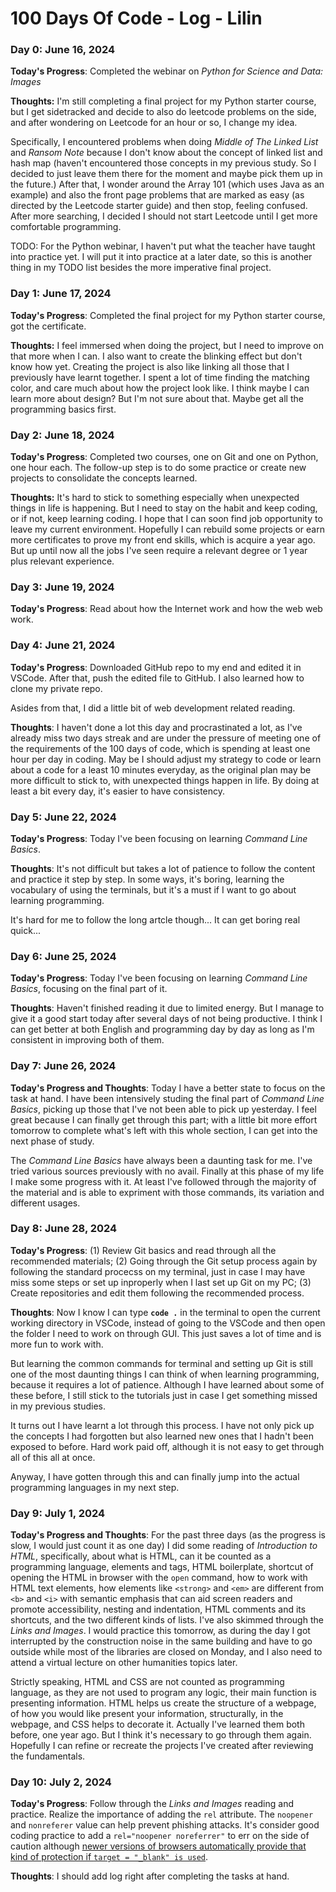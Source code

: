 # 100 Days Of Code - Log - Lilin

### Day 0: June 16, 2024 

**Today's Progress**: Completed the webinar on *Python for Science and Data: Images*

**Thoughts:** I'm still completing a final project for my Python starter course, but I get sidetracked and decide to also do leetcode problems on the side, and after wondering on Leetcode for an hour or so, I change my idea. 

Specifically, I encountered problems when doing *Middle of The Linked List* and *Ransom Note* because I don't know about the concept of linked list and hash map (haven't encountered those concepts in my previous study. So I decided to just leave them there for the moment and maybe pick them up in the future.)
After that, I wonder around the Array 101 (which uses Java as an example) and also the front page problems that are marked as easy (as directed by the Leetcode starter guide) and then stop, feeling confused. After more searching, I decided I should not start Leetcode until I get more comfortable programming. 

TODO: For the Python webinar, I haven't put what the teacher have taught into practice yet. I will put it into practice at a later date, so this is another thing in my TODO list besides the more imperative final project. 

### Day 1: June 17, 2024 

**Today's Progress**: Completed the final project for my Python starter course, got the certificate. 

**Thoughts:** I feel immersed when doing the project, but I need to improve on that more when I can. I also want to create the blinking effect but don't know how yet. Creating the project is also like linking all those that I previously have learnt together. 
I spent a lot of time finding the matching color, and care much about how the project look like. I think maybe I can learn more about design? But I'm not sure about that. Maybe get all the programming basics first. 

### Day 2: June 18, 2024 

**Today's Progress**: Completed two courses, one on Git and one on Python, one hour each. The follow-up step is to do some practice or create new projects to consolidate the concepts learned. 

**Thoughts:** It's hard to stick to something especially when unexpected things in life is happening. But I need to stay on the habit and keep coding, or if not, keep learning coding. 
I hope that I can soon find job opportunity to leave my current environment. Hopefully I can rebuild some projects or earn more certificates to prove my front end skills, which is acquire a year ago. But up until now all the jobs I've seen require a relevant degree or 1 year plus relevant experience. 

### Day 3: June 19, 2024 

**Today's Progress**: Read about how the Internet work and how the web web work.

### Day 4: June 21, 2024

**Today's Progress**: Downloaded GitHub repo to my end and edited it in VSCode. After that, push the edited file to GitHub. I also learned how to clone my private repo.

Asides from that, I did a little bit of web development related reading. 

**Thoughts**: I haven't done a lot this day and procrastinated a lot, as I've already miss two days streak and are under the pressure of meeting one of the requirements of the 100 days of code, which is spending at least one hour per day in coding. May be I should adjust my strategy to code or learn about a code for a least 10 minutes everyday, as the original plan may be more difficult to stick to, with unexpected things happen in life. By doing at least a bit every day, it's easier to have consistency.

### Day 5: June 22, 2024 

**Today's Progress**: Today I've been focusing on learning *Command Line Basics*. 

**Thoughts**: It's not difficult but takes a lot of patience to follow the content and practice it step by step. In some ways, it's boring, learning the vocabulary of using the terminals, but it's a must if I want to go about learning programming. 

It's hard for me to follow the long artcle though... It can get boring real quick... 

### Day 6: June 25, 2024 

**Today's Progress**: Today I've been focusing on learning *Command Line Basics*, focusing on the final part of it. 

**Thoughts**: Haven't finished reading it due to limited energy. But I manage to give it a good start today after several days of not being productive. I think I can get better at both English and programming day by day as long as I'm consistent in improving both of them. 


### Day 7: June 26, 2024 

**Today's Progress and Thoughts**: Today I have a better state to focus on the task at hand. I have been intensively studing the final part of *Command Line Basics*, picking up those that I've not been able to pick up yesterday. I feel great because I can finally get through this part; with a little bit more effort tomorrow to complete what's left with this whole section, I can get into the next phase of study. 

The *Command Line Basics* have always been a daunting task for me. I've tried various sources previously with no avail. Finally at this phase of my life I make some progress with it. At least I've followed through the majority of the material and is able to expriment with those commands, its variation and different usages. 


### Day 8: June 28, 2024 

**Today's Progress**: (1) Review Git basics and read through all the recommended materials; (2) Going through the Git setup process again by following the standard procecss on my terminal, just in case I may have miss some steps or set up inproperly when I last set up Git on my PC; (3) Create repositories and edit them following the recommended process. 

**Thoughts**: Now I know I can type **`code .`** in the terminal to open the current working directory in VSCode, instead of going to the VSCode and then open the folder I need to work on through GUI. This just saves a lot of time and is more fun to work with. 

But learning the common commands for terminal and setting up Git is still one of the most daunting things I can think of when learning programming, because it requires a lot of patience. Although I have learned about some of these before, I still stick to the tutorials just in case I get something missed in my previous studies. 

It turns out I have learnt a lot through this process. I have not only pick up the concepts I had forgotten but also learned new ones that I hadn't been exposed to before. Hard work paid off, although it is not easy to get through all of this all at once. 

Anyway, I have gotten through this and can finally jump into the actual programming languages in my next step.  

### Day 9: July 1, 2024 

**Today's Progress and Thoughts**: 
For the past three days (as the progress is slow, I would just count it as one day) I did some reading of *Introduction to HTML*, specifically, about what is HTML, can it be counted as a programming language, elements and tags, HTML boilerplate, shortcut of opening the HTML in browser with the `open` command, how to work with HTML text elements, how elements like `<strong>` and `<em>` are different from `<b>` and `<i>` with semantic emphasis that can aid screen readers and promote accessibility, nesting and indentation, HTML comments and its shortcuts, and the two different kinds of lists. I've also skimmed through the *Links and Images*. I would practice this tomorrow, as during the day I got interrupted by the construction noise in the same building and have to go outside while most of the libraries are closed on Monday, and I also need to attend a virtual lecture on other humanities topics later. 

Strictly speaking, HTML and CSS are not counted as programming language, as they are not used to program any logic, their main function is presenting information. HTML helps us create the structure of a webpage, of how you would like present your information, structurally, in the webpage, and CSS helps to decorate it. Actually I've learned them both before, one year ago. But I think it's necessary to go through them again. Hopefully I can refine or recreate the projects I've created after reviewing the fundamentals.

### Day 10: July 2, 2024 

**Today's Progress**: Follow through the *Links and Images* reading and practice. Realize the importance of adding the `rel` attribute. The `noopener` and `nonreferer` value can help prevent phishing attacks. It's consider good coding practice to add a `rel="noopener noreferrer"` to err on the side of caution although [newer versions of browsers automatically provide that kind of protection if `target = "_blank" is used`](https://developer.mozilla.org/en-US/docs/Web/HTML/Element/a#security_and_privacy).

**Thoughts**: I should add log right after completing the tasks at hand. 
